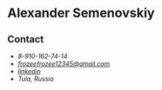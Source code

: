 # Alexander Semenovskiy

## Contact
- *8-910-162-74-14*
- *frozeefrozee12345@gmail.com*
- *[linkedin](https://www.linkedin.com/in/alexander-semenovskiy-a377561bb/)*
- *Tula, Russia*